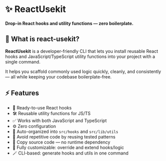 # ✨ ReactUsekit

**Drop-in React hooks and utility functions — zero boilerplate.**

## 🚀 What is react-usekit?

**ReactUsekit** is a developer-friendly CLI that lets you install reusable React hooks and JavaScript/TypeScript utility functions into your project with a single command.

It helps you scaffold commonly used logic quickly, cleanly, and consistently — all while keeping your codebase boilerplate-free.


## ⚡ Features

- 🎣 Ready-to-use React hooks  
- 🛠️ Reusable utility functions for JS/TS  
- ✅ Works with both JavaScript and TypeScript  
- ⚙️ Zero configuration  
- 📁 Auto-organized into `src/hooks` and `src/lib/utils`  
- 🧠 Avoid repetitive code by reusing tested patterns  
- 💾 Copy source code — no runtime dependency  
- 🌈 Fully customizable: override and extend hooks/logic  
- 🪄 CLI-based: generate hooks and utils in one command